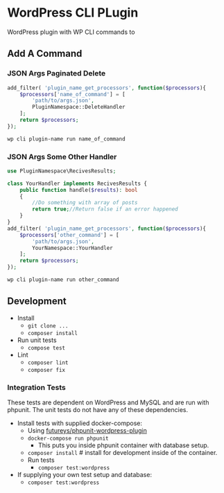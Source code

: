 # WordPress CLI PLugin

WordPress plugin with WP CLI commands to 


## Add A Command

### JSON Args Paginated Delete

```php
add_filter( 'plugin_name_get_processors', function($processors){
	$processors['name_of_command'] = [
		'path/to/args.json',
		PluginNamespace::DeleteHandler
	];
	return $processors;
});
```

```bash
wp cli plugin-name run name_of_command
```

### JSON Args Some Other Handler
```php
use PluginNamespace\RecivesResults;

class YourHandler implements RecivesResults {
    public function handle($results): bool
    {
        //Do something with array of posts
        return true;//Return false if an error happened
    }
}
add_filter( 'plugin_name_get_processors', function($processors){
	$processors['other_command'] = [
		'path/to/args.json',
		YourNamespace::YourHandler
	];
	return $processors;
});
```

```bash
wp cli plugin-name run other_command
```

## Development

- Install
    - `git clone ...`
    - `composer install`
- Run unit tests
    - `compose test`
- Lint
    - `composer lint`
    - `composer fix`

### Integration Tests

These tests are dependent on WordPress and MySQL and are run with phpunit. The unit tests do not have any of these dependencies.


- Install tests with supplied docker-compose:
    - Using [futureys/phpunit-wordpress-plugin](https://hub.docker.com/r/futureys/phpunit-wordpress-plugin)
    - `docker-compose run phpunit`
        - This puts you inside phpunit container with database setup.
    - `composer install` # install for development inside of the container.
    - Run tests 
        - `composer test:wordpress`
- If supplying your own test setup and database:
    - `composer test:wordpress`